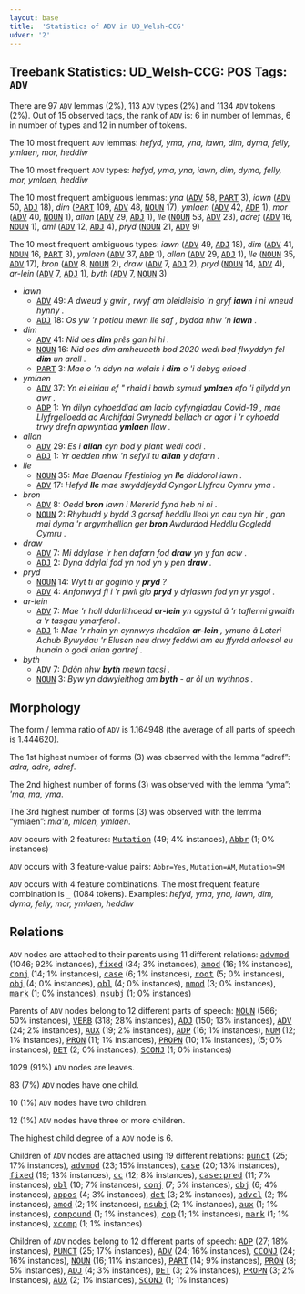 ```yaml
---
layout: base
title:  'Statistics of ADV in UD_Welsh-CCG'
udver: '2'
---
```


## Treebank Statistics: UD_Welsh-CCG: POS Tags: `ADV`

There are 97 `ADV` lemmas (2%), 113 `ADV` types (2%) and 1134 `ADV` tokens (2%).
Out of 15 observed tags, the rank of `ADV` is: 6 in number of lemmas, 6 in number of types and 12 in number of tokens.

The 10 most frequent `ADV` lemmas: <em>hefyd, yma, yna, iawn, dim, dyma, felly, ymlaen, mor, heddiw</em>

The 10 most frequent `ADV` types:  <em>hefyd, yma, yna, iawn, dim, dyma, felly, mor, ymlaen, heddiw</em>

The 10 most frequent ambiguous lemmas: <em>yna</em> (<tt><a href="cy_ccg-pos-ADV.html">ADV</a></tt> 58, <tt><a href="cy_ccg-pos-PART.html">PART</a></tt> 3), <em>iawn</em> (<tt><a href="cy_ccg-pos-ADV.html">ADV</a></tt> 50, <tt><a href="cy_ccg-pos-ADJ.html">ADJ</a></tt> 18), <em>dim</em> (<tt><a href="cy_ccg-pos-PART.html">PART</a></tt> 109, <tt><a href="cy_ccg-pos-ADV.html">ADV</a></tt> 48, <tt><a href="cy_ccg-pos-NOUN.html">NOUN</a></tt> 17), <em>ymlaen</em> (<tt><a href="cy_ccg-pos-ADV.html">ADV</a></tt> 42, <tt><a href="cy_ccg-pos-ADP.html">ADP</a></tt> 1), <em>mor</em> (<tt><a href="cy_ccg-pos-ADV.html">ADV</a></tt> 40, <tt><a href="cy_ccg-pos-NOUN.html">NOUN</a></tt> 1), <em>allan</em> (<tt><a href="cy_ccg-pos-ADV.html">ADV</a></tt> 29, <tt><a href="cy_ccg-pos-ADJ.html">ADJ</a></tt> 1), <em>lle</em> (<tt><a href="cy_ccg-pos-NOUN.html">NOUN</a></tt> 53, <tt><a href="cy_ccg-pos-ADV.html">ADV</a></tt> 23), <em>adref</em> (<tt><a href="cy_ccg-pos-ADV.html">ADV</a></tt> 16, <tt><a href="cy_ccg-pos-NOUN.html">NOUN</a></tt> 1), <em>aml</em> (<tt><a href="cy_ccg-pos-ADV.html">ADV</a></tt> 12, <tt><a href="cy_ccg-pos-ADJ.html">ADJ</a></tt> 4), <em>pryd</em> (<tt><a href="cy_ccg-pos-NOUN.html">NOUN</a></tt> 21, <tt><a href="cy_ccg-pos-ADV.html">ADV</a></tt> 9)

The 10 most frequent ambiguous types:  <em>iawn</em> (<tt><a href="cy_ccg-pos-ADV.html">ADV</a></tt> 49, <tt><a href="cy_ccg-pos-ADJ.html">ADJ</a></tt> 18), <em>dim</em> (<tt><a href="cy_ccg-pos-ADV.html">ADV</a></tt> 41, <tt><a href="cy_ccg-pos-NOUN.html">NOUN</a></tt> 16, <tt><a href="cy_ccg-pos-PART.html">PART</a></tt> 3), <em>ymlaen</em> (<tt><a href="cy_ccg-pos-ADV.html">ADV</a></tt> 37, <tt><a href="cy_ccg-pos-ADP.html">ADP</a></tt> 1), <em>allan</em> (<tt><a href="cy_ccg-pos-ADV.html">ADV</a></tt> 29, <tt><a href="cy_ccg-pos-ADJ.html">ADJ</a></tt> 1), <em>lle</em> (<tt><a href="cy_ccg-pos-NOUN.html">NOUN</a></tt> 35, <tt><a href="cy_ccg-pos-ADV.html">ADV</a></tt> 17), <em>bron</em> (<tt><a href="cy_ccg-pos-ADV.html">ADV</a></tt> 8, <tt><a href="cy_ccg-pos-NOUN.html">NOUN</a></tt> 2), <em>draw</em> (<tt><a href="cy_ccg-pos-ADV.html">ADV</a></tt> 7, <tt><a href="cy_ccg-pos-ADJ.html">ADJ</a></tt> 2), <em>pryd</em> (<tt><a href="cy_ccg-pos-NOUN.html">NOUN</a></tt> 14, <tt><a href="cy_ccg-pos-ADV.html">ADV</a></tt> 4), <em>ar-lein</em> (<tt><a href="cy_ccg-pos-ADV.html">ADV</a></tt> 7, <tt><a href="cy_ccg-pos-ADJ.html">ADJ</a></tt> 1), <em>byth</em> (<tt><a href="cy_ccg-pos-ADV.html">ADV</a></tt> 7, <tt><a href="cy_ccg-pos-NOUN.html">NOUN</a></tt> 3)


* <em>iawn</em>
  * <tt><a href="cy_ccg-pos-ADV.html">ADV</a></tt> 49: <em>A dweud y gwir , rwyf am bleidleisio 'n gryf <b>iawn</b> i ni wneud hynny .</em>
  * <tt><a href="cy_ccg-pos-ADJ.html">ADJ</a></tt> 18: <em>Os yw 'r potiau mewn lle saf , bydda nhw 'n <b>iawn</b> .</em>
* <em>dim</em>
  * <tt><a href="cy_ccg-pos-ADV.html">ADV</a></tt> 41: <em>Nid oes <b>dim</b> prês gan hi hi .</em>
  * <tt><a href="cy_ccg-pos-NOUN.html">NOUN</a></tt> 16: <em>Nid oes dim amheuaeth bod 2020 wedi bod flwyddyn fel <b>dim</b> un arall .</em>
  * <tt><a href="cy_ccg-pos-PART.html">PART</a></tt> 3: <em>Mae o 'n ddyn na welais i <b>dim</b> o 'i debyg erioed .</em>
* <em>ymlaen</em>
  * <tt><a href="cy_ccg-pos-ADV.html">ADV</a></tt> 37: <em>Yn ei eiriau ef " rhaid i bawb symud <b>ymlaen</b> efo 'i gilydd yn awr .</em>
  * <tt><a href="cy_ccg-pos-ADP.html">ADP</a></tt> 1: <em>Yn dilyn cyhoeddiad am lacio cyfyngiadau Covid-19 , mae Llyfrgelloedd ac Archifdai Gwynedd bellach ar agor i 'r cyhoedd trwy drefn apwyntiad <b>ymlaen</b> llaw .</em>
* <em>allan</em>
  * <tt><a href="cy_ccg-pos-ADV.html">ADV</a></tt> 29: <em>Es i <b>allan</b> cyn bod y plant wedi codi .</em>
  * <tt><a href="cy_ccg-pos-ADJ.html">ADJ</a></tt> 1: <em>Yr oedden nhw 'n sefyll tu <b>allan</b> y dafarn .</em>
* <em>lle</em>
  * <tt><a href="cy_ccg-pos-NOUN.html">NOUN</a></tt> 35: <em>Mae Blaenau Ffestiniog yn <b>lle</b> diddorol iawn .</em>
  * <tt><a href="cy_ccg-pos-ADV.html">ADV</a></tt> 17: <em>Hefyd <b>lle</b> mae swyddfeydd Cyngor Llyfrau Cymru yma .</em>
* <em>bron</em>
  * <tt><a href="cy_ccg-pos-ADV.html">ADV</a></tt> 8: <em>Oedd <b>bron</b> iawn i Mererid fynd heb ni ni .</em>
  * <tt><a href="cy_ccg-pos-NOUN.html">NOUN</a></tt> 2: <em>Rhybudd y bydd 3 gorsaf heddlu lleol yn cau cyn hir , gan mai dyma 'r argymhellion ger <b>bron</b> Awdurdod Heddlu Gogledd Cymru .</em>
* <em>draw</em>
  * <tt><a href="cy_ccg-pos-ADV.html">ADV</a></tt> 7: <em>Mi ddylase 'r hen dafarn fod <b>draw</b> yn y fan acw .</em>
  * <tt><a href="cy_ccg-pos-ADJ.html">ADJ</a></tt> 2: <em>Dyna ddylai fod yn nod yn y pen <b>draw</b> .</em>
* <em>pryd</em>
  * <tt><a href="cy_ccg-pos-NOUN.html">NOUN</a></tt> 14: <em>Wyt ti ar goginio y <b>pryd</b> ?</em>
  * <tt><a href="cy_ccg-pos-ADV.html">ADV</a></tt> 4: <em>Anfonwyd fi i 'r pwll glo <b>pryd</b> y dylaswn fod yn yr ysgol .</em>
* <em>ar-lein</em>
  * <tt><a href="cy_ccg-pos-ADV.html">ADV</a></tt> 7: <em>Mae 'r holl ddarlithoedd <b>ar-lein</b> yn ogystal â 'r taflenni gwaith a 'r tasgau ymarferol .</em>
  * <tt><a href="cy_ccg-pos-ADJ.html">ADJ</a></tt> 1: <em>Mae 'r rhain yn cynnwys rhoddion <b>ar-lein</b> , ymuno â Loteri Achub Bywydau 'r Elusen neu drwy feddwl am eu ffyrdd arloesol eu hunain o godi arian gartref .</em>
* <em>byth</em>
  * <tt><a href="cy_ccg-pos-ADV.html">ADV</a></tt> 7: <em>Ddôn nhw <b>byth</b> mewn tacsi .</em>
  * <tt><a href="cy_ccg-pos-NOUN.html">NOUN</a></tt> 3: <em>Byw yn ddwyieithog am <b>byth</b> - ar ôl un wythnos .</em>

## Morphology

The form / lemma ratio of `ADV` is 1.164948 (the average of all parts of speech is 1.444620).

The 1st highest number of forms (3) was observed with the lemma “adref”: <em>adra, adre, adref</em>.

The 2nd highest number of forms (3) was observed with the lemma “yma”: <em>'ma, ma, yma</em>.

The 3rd highest number of forms (3) was observed with the lemma “ymlaen”: <em>mla'n, mlaen, ymlaen</em>.

`ADV` occurs with 2 features: <tt><a href="cy_ccg-feat-Mutation.html">Mutation</a></tt> (49; 4% instances), <tt><a href="cy_ccg-feat-Abbr.html">Abbr</a></tt> (1; 0% instances)

`ADV` occurs with 3 feature-value pairs: `Abbr=Yes`, `Mutation=AM`, `Mutation=SM`

`ADV` occurs with 4 feature combinations.
The most frequent feature combination is `_` (1084 tokens).
Examples: <em>hefyd, yma, yna, iawn, dim, dyma, felly, mor, ymlaen, heddiw</em>


## Relations

`ADV` nodes are attached to their parents using 11 different relations: <tt><a href="cy_ccg-dep-advmod.html">advmod</a></tt> (1046; 92% instances), <tt><a href="cy_ccg-dep-fixed.html">fixed</a></tt> (34; 3% instances), <tt><a href="cy_ccg-dep-amod.html">amod</a></tt> (16; 1% instances), <tt><a href="cy_ccg-dep-conj.html">conj</a></tt> (14; 1% instances), <tt><a href="cy_ccg-dep-case.html">case</a></tt> (6; 1% instances), <tt><a href="cy_ccg-dep-root.html">root</a></tt> (5; 0% instances), <tt><a href="cy_ccg-dep-obj.html">obj</a></tt> (4; 0% instances), <tt><a href="cy_ccg-dep-obl.html">obl</a></tt> (4; 0% instances), <tt><a href="cy_ccg-dep-nmod.html">nmod</a></tt> (3; 0% instances), <tt><a href="cy_ccg-dep-mark.html">mark</a></tt> (1; 0% instances), <tt><a href="cy_ccg-dep-nsubj.html">nsubj</a></tt> (1; 0% instances)

Parents of `ADV` nodes belong to 12 different parts of speech: <tt><a href="cy_ccg-pos-NOUN.html">NOUN</a></tt> (566; 50% instances), <tt><a href="cy_ccg-pos-VERB.html">VERB</a></tt> (318; 28% instances), <tt><a href="cy_ccg-pos-ADJ.html">ADJ</a></tt> (150; 13% instances), <tt><a href="cy_ccg-pos-ADV.html">ADV</a></tt> (24; 2% instances), <tt><a href="cy_ccg-pos-AUX.html">AUX</a></tt> (19; 2% instances), <tt><a href="cy_ccg-pos-ADP.html">ADP</a></tt> (16; 1% instances), <tt><a href="cy_ccg-pos-NUM.html">NUM</a></tt> (12; 1% instances), <tt><a href="cy_ccg-pos-PRON.html">PRON</a></tt> (11; 1% instances), <tt><a href="cy_ccg-pos-PROPN.html">PROPN</a></tt> (10; 1% instances),  (5; 0% instances), <tt><a href="cy_ccg-pos-DET.html">DET</a></tt> (2; 0% instances), <tt><a href="cy_ccg-pos-SCONJ.html">SCONJ</a></tt> (1; 0% instances)

1029 (91%) `ADV` nodes are leaves.

83 (7%) `ADV` nodes have one child.

10 (1%) `ADV` nodes have two children.

12 (1%) `ADV` nodes have three or more children.

The highest child degree of a `ADV` node is 6.

Children of `ADV` nodes are attached using 19 different relations: <tt><a href="cy_ccg-dep-punct.html">punct</a></tt> (25; 17% instances), <tt><a href="cy_ccg-dep-advmod.html">advmod</a></tt> (23; 15% instances), <tt><a href="cy_ccg-dep-case.html">case</a></tt> (20; 13% instances), <tt><a href="cy_ccg-dep-fixed.html">fixed</a></tt> (19; 13% instances), <tt><a href="cy_ccg-dep-cc.html">cc</a></tt> (12; 8% instances), <tt><a href="cy_ccg-dep-case-pred.html">case:pred</a></tt> (11; 7% instances), <tt><a href="cy_ccg-dep-obl.html">obl</a></tt> (10; 7% instances), <tt><a href="cy_ccg-dep-conj.html">conj</a></tt> (7; 5% instances), <tt><a href="cy_ccg-dep-obj.html">obj</a></tt> (6; 4% instances), <tt><a href="cy_ccg-dep-appos.html">appos</a></tt> (4; 3% instances), <tt><a href="cy_ccg-dep-det.html">det</a></tt> (3; 2% instances), <tt><a href="cy_ccg-dep-advcl.html">advcl</a></tt> (2; 1% instances), <tt><a href="cy_ccg-dep-amod.html">amod</a></tt> (2; 1% instances), <tt><a href="cy_ccg-dep-nsubj.html">nsubj</a></tt> (2; 1% instances), <tt><a href="cy_ccg-dep-aux.html">aux</a></tt> (1; 1% instances), <tt><a href="cy_ccg-dep-compound.html">compound</a></tt> (1; 1% instances), <tt><a href="cy_ccg-dep-cop.html">cop</a></tt> (1; 1% instances), <tt><a href="cy_ccg-dep-mark.html">mark</a></tt> (1; 1% instances), <tt><a href="cy_ccg-dep-xcomp.html">xcomp</a></tt> (1; 1% instances)

Children of `ADV` nodes belong to 12 different parts of speech: <tt><a href="cy_ccg-pos-ADP.html">ADP</a></tt> (27; 18% instances), <tt><a href="cy_ccg-pos-PUNCT.html">PUNCT</a></tt> (25; 17% instances), <tt><a href="cy_ccg-pos-ADV.html">ADV</a></tt> (24; 16% instances), <tt><a href="cy_ccg-pos-CCONJ.html">CCONJ</a></tt> (24; 16% instances), <tt><a href="cy_ccg-pos-NOUN.html">NOUN</a></tt> (16; 11% instances), <tt><a href="cy_ccg-pos-PART.html">PART</a></tt> (14; 9% instances), <tt><a href="cy_ccg-pos-PRON.html">PRON</a></tt> (8; 5% instances), <tt><a href="cy_ccg-pos-ADJ.html">ADJ</a></tt> (4; 3% instances), <tt><a href="cy_ccg-pos-DET.html">DET</a></tt> (3; 2% instances), <tt><a href="cy_ccg-pos-PROPN.html">PROPN</a></tt> (3; 2% instances), <tt><a href="cy_ccg-pos-AUX.html">AUX</a></tt> (2; 1% instances), <tt><a href="cy_ccg-pos-SCONJ.html">SCONJ</a></tt> (1; 1% instances)

